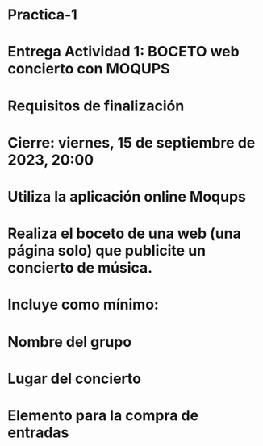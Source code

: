# Practica-1
# Entrega Actividad 1: BOCETO web concierto con MOQUPS
# Requisitos de finalización
# Cierre: viernes, 15 de septiembre de 2023, 20:00
# Utiliza la aplicación online Moqups

# Realiza el boceto de una web (una página solo) que publicite un concierto de música.

# Incluye como  mínimo:

# Nombre del grupo
# Lugar del concierto
# Elemento para la compra de entradas
